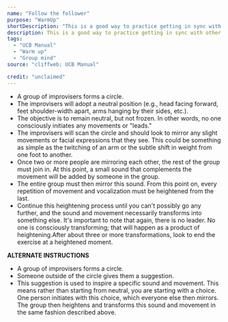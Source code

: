 ```yaml
---
name: "Follow the follower"
purpose: "WarmUp"
shortDescription: "This is a good way to practice getting in sync with other improvisers when using sound and movement to generate information."
description: This is a good way to practice getting in sync with other improvisers when using sound and movement to generate information. Sound and movement will be used in this way to generate information in an Organic Opening. Note that this exercise can also serve as a good warm-up for improvisation since it allows you to practice, in an abstract sense. what we arc trying to do in organic Long Form scenes (start from nothing and find interesting ideas to explore).
tags:
  - "UCB Manual"
  - "Warm up"
  - "Group mind"
source: "cliffweb; UCB Manual"

credit: "unclaimed"
---
```


- A group of improvisers forms a circle.
- The improvisers will adopt a neutral position (e.g., head facing forward, feet shoulder-width apart, arms hanging by their sides, etc.).
- The objective is to remain neutral, but not frozen. In other words, no one consciously initiates any movements or "leads."
- The improvisers will scan the circle and should look to mirror any slight movements or facial expressions that they see. This could be something as simple as the twitching of an arm or the subtle shift in weight from one foot to another.
- Once two or more people are mirroring each other, the rest of the group must join in. At this point, a small sound that complements the movement will be added by someone in the group.
- The entire group must then mirror this sound. From this point on, every repetition of movement and vocalization must be heightened from the last.
- Continue this heightening process until you can't possibly go any further, and the sound and movement necessarily transforms into something else. It's important to note that again, there is no leader. No one is consciously transforming;
  that will happen as a product of heightening.After about three or more transformations, look to end the exercise at a heightened moment.

**ALTERNATE INSTRUCTIONS**

- A group of improvisers forms a circle.
- Someone outside of the circle gives them a suggestion.
- This suggestion is used to inspire a specific sound and movement. This means rather than starting from neutral, you are starting with a choice. One person initiates with this choice, which everyone else then mirrors.
  The group then heightens and transforms this sound and movement in the same fashion described above.
